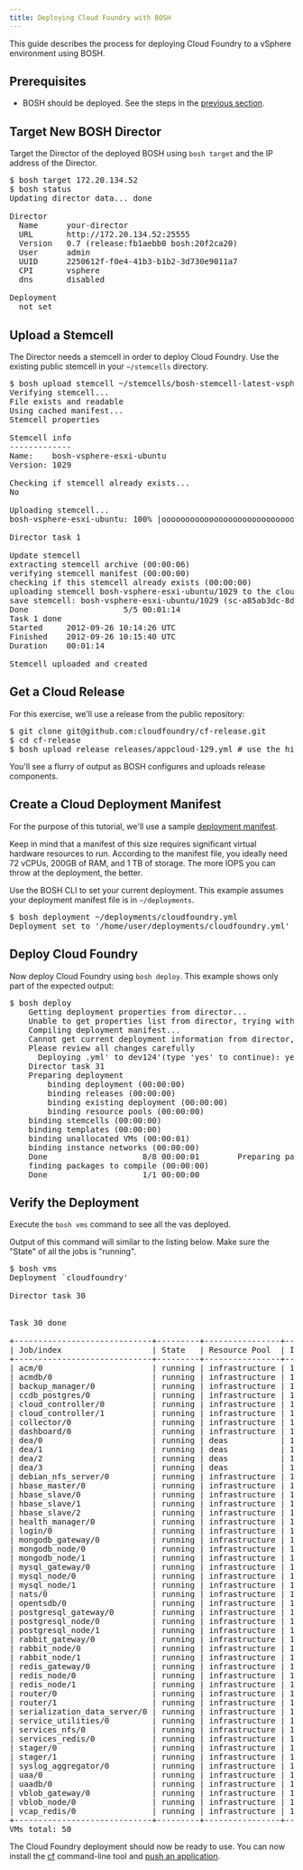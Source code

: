 ```yaml
---
title: Deploying Cloud Foundry with BOSH
---
```


This guide describes the process for deploying Cloud Foundry to a vSphere environment using BOSH.

## <a id="prerequisites"></a>Prerequisites ##

* BOSH should be deployed. See the steps in the [previous section](deploying_bosh_with_micro_bosh.html).

## <a id="target"></a>Target New BOSH Director ##

Target the Director of the deployed BOSH using `bosh target` and the IP address of the Director.

<pre class='terminal'>
$ bosh target 172.20.134.52
$ bosh status
Updating director data... done

Director
  Name      your-director
  URL       http://172.20.134.52:25555
  Version   0.7 (release:fb1aebb0 bosh:20f2ca20)
  User      admin
  UUID      2250612f-f0e4-41b3-b1b2-3d730e9011a7
  CPI       vsphere
  dns       disabled

Deployment
  not set
</pre>

## <a id="upload-stemcell"></a>Upload a Stemcell ##

The Director needs a stemcell in order to deploy Cloud Foundry. Use the existing public stemcell in your `~/stemcells` directory.

<pre class="terminal">
$ bosh upload stemcell ~/stemcells/bosh-stemcell-latest-vsphere-esxi-ubuntu.tgz
Verifying stemcell...
File exists and readable                                     OK
Using cached manifest...
Stemcell properties                                          OK

Stemcell info
-------------
Name:    bosh-vsphere-esxi-ubuntu
Version: 1029

Checking if stemcell already exists...
No

Uploading stemcell...
bosh-vsphere-esxi-ubuntu: 100% |ooooooooooooooooooooooooooooooooooooooo| 277.1MB  78.8MB/s 		Time: 00:00:03

Director task 1

Update stemcell
extracting stemcell archive (00:00:06)
verifying stemcell manifest (00:00:00)
checking if this stemcell already exists (00:00:00)
uploading stemcell bosh-vsphere-esxi-ubuntu/1029 to the cloud (00:01:08)
save stemcell: bosh-vsphere-esxi-ubuntu/1029 (sc-a85ab3dc-8d3d-4228-83d0-5be2436a1886) (00:00:00)
Done                    5/5 00:01:14
Task 1 done
Started		2012-09-26 10:14:26 UTC
Finished	2012-09-26 10:15:40 UTC
Duration	00:01:14

Stemcell uploaded and created
</pre>

## <a id="get-release"></a>Get a Cloud Release ##

For this exercise, we'll use a release from the public repository:

<pre class="terminal">
$ git clone git@github.com:cloudfoundry/cf-release.git
$ cd cf-release
$ bosh upload release releases/appcloud-129.yml # use the highest number available - inspecting the files in this directory
</pre>

You'll see a flurry of output as BOSH configures and uploads release components.

<!---  Gabi and Matt stopped here until Monday :) -->

## <a id="create-manifest"></a>Create a Cloud Deployment Manifest ##

For the purpose of this tutorial, we'll use a sample [deployment manifest](cloud-foundry-example-manifest.html).

Keep in mind that a manifest of this size requires significant virtual hardware resources to run. According to the manifest file, you ideally need 72 vCPUs, 200GB of RAM, and 1 TB of storage. The more IOPS you can throw at the deployment, the better.

Use the BOSH CLI to set your current deployment. This example assumes your deployment manifest file is in `~/deployments`.

<pre class="terminal">
$ bosh deployment ~/deployments/cloudfoundry.yml
Deployment set to '/home/user/deployments/cloudfoundry.yml'
</pre>

## <a id="deploy"></a>Deploy Cloud Foundry ##

Now deploy Cloud Foundry using `bosh deploy`. This example shows only part of the expected output:

<pre class="terminal">
$ bosh deploy
    Getting deployment properties from director...
	Unable to get properties list from director, trying without it...
	Compiling deployment manifest...
	Cannot get current deployment information from director, possibly a new deployment
    Please review all changes carefully
      Deploying <filename>.yml' to dev124'(type 'yes' to continue): yes
    Director task 31
    Preparing deployment
        binding deployment (00:00:00)
        binding releases (00:00:00)
        binding existing deployment (00:00:00)
        binding resource pools (00:00:00)
    binding stemcells (00:00:00)
    binding templates (00:00:00)
    binding unallocated VMs (00:00:01)
    binding instance networks (00:00:00)
    Done                    8/8 00:00:01        Preparing package compilation
    finding packages to compile (00:00:00)
    Done                    1/1 00:00:00
</pre>

## <a id="verfy"></a>Verify the Deployment ##

Execute the `bosh vms` command to see all the vas deployed.

Output of this command will similar to the listing below. Make sure the "State" of all the jobs is "running".

<pre class="terminal">
$ bosh vms
Deployment `cloudfoundry'

Director task 30


Task 30 done

+-----------------------------+---------+----------------+---------------+
| Job/index                   | State   | Resource Pool  | IPs           |
+-----------------------------+---------+----------------+---------------+
| acm/0                       | running | infrastructure | 192.168.9.38  |
| acmdb/0                     | running | infrastructure | 192.168.9.37  |
| backup_manager/0            | running | infrastructure | 192.168.9.120 |
| ccdb_postgres/0             | running | infrastructure | 192.168.9.32  |
| cloud_controller/0          | running | infrastructure | 192.168.9.213 |
| cloud_controller/1          | running | infrastructure | 192.168.9.214 |
| collector/0                 | running | infrastructure | 192.168.9.210 |
| dashboard/0                 | running | infrastructure | 192.168.9.211 |
| dea/0                       | running | deas           | 192.168.9.186 |
| dea/1                       | running | deas           | 192.168.9.187 |
| dea/2                       | running | deas           | 192.168.9.188 |
| dea/3                       | running | deas           | 192.168.9.189 |
| debian_nfs_server/0         | running | infrastructure | 192.168.9.30  |
| hbase_master/0              | running | infrastructure | 192.168.9.44  |
| hbase_slave/0               | running | infrastructure | 192.168.9.41  |
| hbase_slave/1               | running | infrastructure | 192.168.9.42  |
| hbase_slave/2               | running | infrastructure | 192.168.9.43  |
| health_manager/0            | running | infrastructure | 192.168.9.163 |
| login/0                     | running | infrastructure | 192.168.9.162 |
| mongodb_gateway/0           | running | infrastructure | 192.168.9.222 |
| mongodb_node/0              | running | infrastructure | 192.168.9.60  |
| mongodb_node/1              | running | infrastructure | 192.168.9.61  |
| mysql_gateway/0             | running | infrastructure | 192.168.9.221 |
| mysql_node/0                | running | infrastructure | 192.168.9.51  |
| mysql_node/1                | running | infrastructure | 192.168.9.52  |
| nats/0                      | running | infrastructure | 192.168.9.31  |
| opentsdb/0                  | running | infrastructure | 192.168.9.34  |
| postgresql_gateway/0        | running | infrastructure | 192.168.9.192 |
| postgresql_node/0           | running | infrastructure | 192.168.9.90  |
| postgresql_node/1           | running | infrastructure | 192.168.9.91  |
| rabbit_gateway/0            | running | infrastructure | 192.168.9.191 |
| rabbit_node/0               | running | infrastructure | 192.168.9.80  |
| rabbit_node/1               | running | infrastructure | 192.168.9.81  |
| redis_gateway/0             | running | infrastructure | 192.168.9.190 |
| redis_node/0                | running | infrastructure | 192.168.9.70  |
| redis_node/1                | running | infrastructure | 192.168.9.71  |
| router/0                    | running | infrastructure | 192.168.9.101 |
| router/1                    | running | infrastructure | 192.168.9.102 |
| serialization_data_server/0 | running | infrastructure | 192.168.9.123 |
| service_utilities/0         | running | infrastructure | 192.168.9.121 |
| services_nfs/0              | running | infrastructure | 192.168.9.50  |
| services_redis/0            | running | infrastructure | 192.168.9.72  |
| stager/0                    | running | infrastructure | 192.168.9.215 |
| stager/1                    | running | infrastructure | 192.168.9.216 |
| syslog_aggregator/0         | running | infrastructure | 192.168.9.33  |
| uaa/0                       | running | infrastructure | 192.168.9.212 |
| uaadb/0                     | running | infrastructure | 192.168.9.35  |
| vblob_gateway/0             | running | infrastructure | 192.168.9.193 |
| vblob_node/0                | running | infrastructure | 192.168.9.110 |
| vcap_redis/0                | running | infrastructure | 192.168.9.36  |
+-----------------------------+---------+----------------+---------------+
VMs total: 50
</pre>

The Cloud Foundry deployment should now be ready to use. You can now install
the [cf](/devguide/installcf/) command-line tool and
[push an application](/devguide/deploy-apps/getting-started.html).
